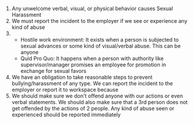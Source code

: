 1. Any unwelcome verbal, visual, or physical behavior causes Sexual Harassment
2. We must report the incident to the employer if we see or experience any kind of abuse
3. 
   - Hostile work environment: It exists when a person is subjected to sexual advances or some kind of visual/verbal abuse. This can be anyone
   - Quid Pro Quo: It happens when a person with authority like supervisor/manager promises an employee for promotion in exchange for sexual favors
4. We have an obligation to take reasonable steps to prevent bullying/harassment of any type. We can report the incident to the employer or report it to workspace because
5. We should make sure we don't offend anyone with our actions or even verbal statements. We should also make sure that a 3rd person does not get offended by the actions of 2 people. Any kind of abuse seen or experienced should be reported immediately
